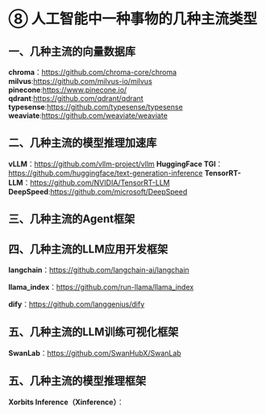 # ⑧ 人工智能中一种事物的几种主流类型

## 一、几种主流的向量数据库

**chroma**：https://github.com/chroma-core/chroma
**milvus**:https://github.com/milvus-io/milvus
**pinecone**:https://www.pinecone.io/
**qdrant**:https://github.com/qdrant/qdrant
**typesense**:https://github.com/typesense/typesense
**weaviate**:https://github.com/weaviate/weaviate

## 二、几种主流的模型推理加速库

**vLLM**：https://github.com/vllm-project/vllm
**HuggingFace TGI**：https://github.com/huggingface/text-generation-inference
**TensorRT-LLM**：https://github.com/NVIDIA/TensorRT-LLM
**DeepSpeed**:https://github.com/microsoft/DeepSpeed

## 三、几种主流的Agent框架

## 四、几种主流的LLM应用开发框架

**langchain**：https://github.com/langchain-ai/langchain

**llama_index**：https://github.com/run-llama/llama_index

**dify**：https://github.com/langgenius/dify

## 五、几种主流的LLM训练可视化框架

**SwanLab**：https://github.com/SwanHubX/SwanLab

## 五、几种主流的模型推理框架

**Xorbits Inference（Xinference）**：
